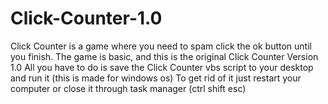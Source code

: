 # Click-Counter-1.0
Click Counter is a game where you need to spam click the ok button until you finish. The game is basic, and this is the original Click Counter Version 1.0
All you have to do is save the Click Counter vbs script to your desktop and run it (this is made for windows os)
To get rid of it just restart your computer or close it through task manager (ctrl shift esc)
